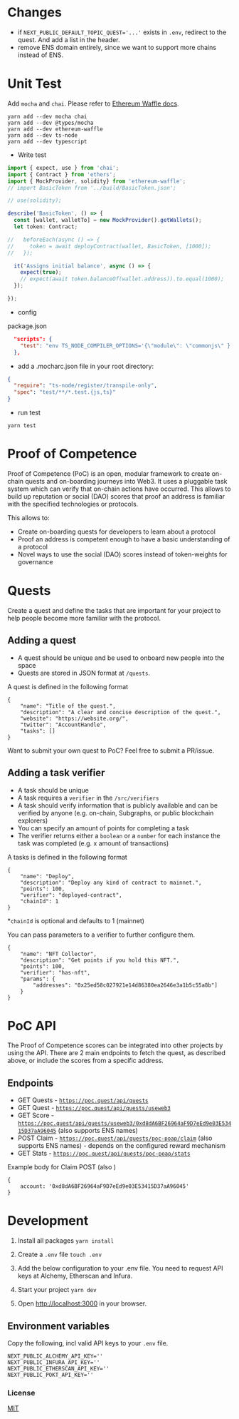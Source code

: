 # Changes

- if `NEXT_PUBLIC_DEFAULT_TOPIC_QUEST='...'` exists in `.env`, redirect to the quest. And add a list in the header. 
- remove ENS domain entirely, since we want to support more chains instead of ENS.

# Unit Test

Add `mocha` and `chai`. Please refer to [Ethereum Waffle docs](https://ethereum-waffle.readthedocs.io/en/latest/getting-started.html#writing-tests).

```
yarn add --dev mocha chai
yarn add --dev @types/mocha
yarn add --dev ethereum-waffle
yarn add --dev ts-node
yarn add --dev typescript
```

- Write test

```ts
import { expect, use } from 'chai';
import { Contract } from 'ethers';
import { MockProvider, solidity} from 'ethereum-waffle';
// import BasicToken from '../build/BasicToken.json';

// use(solidity);

describe('BasicToken', () => {
  const [wallet, walletTo] = new MockProvider().getWallets();
  let token: Contract;

//   beforeEach(async () => {
//     token = await deployContract(wallet, BasicToken, [1000]);
//   });

  it('Assigns initial balance', async () => {
    expect(true);
    // expect(await token.balanceOf(wallet.address)).to.equal(1000);
  });

});
```

- config

package.json
```json
  "scripts": {
    "test": "env TS_NODE_COMPILER_OPTIONS='{\"module\": \"commonjs\" }' mocha"
  },
```

- add a .mocharc.json file in your root directory:

```json
{
  "require": "ts-node/register/transpile-only",
  "spec": "test/**/*.test.{js,ts}"
}
```

- run test

```
yarn test
```


# Proof of Competence

Proof of Competence (PoC) is an open, modular framework to create on-chain quests and on-boarding journeys into Web3. It uses a pluggable task system which can verify that on-chain actions have occurred. This allows to build up reputation or social (DAO) scores that proof an address is familiar with the specified technologies or protocols.

This allows to:
* Create on-boarding quests for developers to learn about a protocol
* Proof an address is competent enough to have a basic understanding of a protocol
* Novel ways to use the social (DAO) scores instead of token-weights for governance


# Quests

Create a quest and define the tasks that are important for your project to help people become more familiar with the protocol. 

## Adding a quest

* A quest should be unique and be used to onboard new people into the space
* Quests are stored in JSON format at `/quests`. 

A quest is defined in the following format
```
{
    "name": "Title of the quest.",
    "description": "A clear and concise description of the quest.",
    "website": "https://website.org/",
    "twitter": "AccountHandle",
    "tasks": []
}
```

Want to submit your own quest to PoC? Feel free to submit a PR/issue.

## Adding a task verifier
 
* A task should be unique
* A task requires a `verifier` in the `/src/verifiers`
* A task should verify information that is publicly available and can be verified by anyone (e.g. on-chain, Subgraphs, or public blockchain explorers) 
* You can specify an amount of points for completing a task
* The verifier returns either a `boolean` or a `number` for each instance the task was completed (e.g. x amount of transactions)

A tasks is defined in the following format
```
{
    "name": "Deploy",
    "description": "Deploy any kind of contract to mainnet.",
    "points": 100,
    "verifier": "deployed-contract",
    "chainId": 1
}
```
*`chainId` is optional and defaults to 1 (mainnet)

You can pass parameters to a verifier to further configure them.
```
{
    "name": "NFT Collector",
    "description": "Get points if you hold this NFT.",
    "points": 100,
    "verifier": "has-nft",
    "params": {
        "addresses": "0x25ed58c027921e14d86380ea2646e3a1b5c55a8b"]
    }
}
```


# PoC API 

The Proof of Competence scores can be integrated into other projects by using the API. There are 2 main endpoints to fetch the quest, as described above, or include the scores from a specific address.

## Endpoints

* GET Quests - [`https://poc.quest/api/quests`](https://poc.quest/api/quests)
* GET Quest - [`https://poc.quest/api/quests/useweb3`](https://poc.quest/api/quests/useweb3)
* GET Score - [`https://poc.quest/api/quests/useweb3/0xd8dA6BF26964aF9D7eEd9e03E53415D37aA96045`](https://poc.quest/api/quests/useweb3/0xd8dA6BF26964aF9D7eEd9e03E53415D37aA96045) (also supports ENS names)
* POST Claim - [`https://poc.quest/api/quests/poc-poap/claim`](https://poc.quest/api/quests/poc-poap/claim) (also supports ENS names) - depends on the configured reward mechanism
* GET Stats - [`https://poc.quest/api/quests/poc-poap/stats`](https://poc.quest/api/quests/poc-poap/stats)

Example body for Claim POST (also )
```
{
    account: '0xd8dA6BF26964aF9D7eEd9e03E53415D37aA96045'
}
```

# Development

1. Install all packages `yarn install`

2. Create a `.env` file `touch .env`

3. Add the below configuration to your .env file. You need to request API keys at Alchemy, Etherscan and Infura.

4. Start your project `yarn dev`

5. Open [http://localhost:3000](http://localhost:3000) in your browser.

## Environment variables 

Copy the following, incl valid API keys to your `.env` file.
```
NEXT_PUBLIC_ALCHEMY_API_KEY=''
NEXT_PUBLIC_INFURA_API_KEY=''
NEXT_PUBLIC_ETHERSCAN_API_KEY=''
NEXT_PUBLIC_POKT_API_KEY=''

```

### License
[MIT](LICENSE)